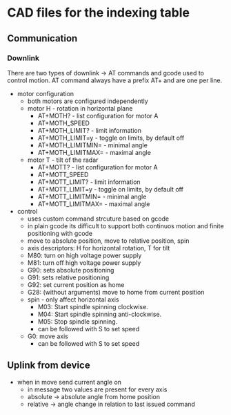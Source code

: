 # CAD files for the indexing table

## Communication

### Downlink
There are two types of downlink -> AT commands and gcode used to control motion. AT command always have a prefix AT+ and are one per line.

* motor configuration
	* both motors are configured independently
	* motor H - rotation in horizontal plane
		* AT+MOTH? - list configuration for motor A
		* AT+MOTH_SPEED
		* AT+MOTH_LIMIT? - limit information
		* AT+MOTH_LIMIT=y - toggle on limits, by default off
		* AT+MOTH_LIMITMIN=<int> - minimal angle
		* AT+MOTH_LIMITMAX=<int> - maximal angle
	* motor T - tilt of the radar
		* AT+MOTT? - list configuration for motor A
		* AT+MOTT_SPEED
		* AT+MOTT_LIMIT? - limit information
		* AT+MOTT_LIMIT=y - toggle on limits, by default off
		* AT+MOTT_LIMITMIN=<int> - minimal angle
		* AT+MOTT_LIMITMAX=<int> - maximal angle
* control
	* uses custom command strcuture based on gcode
	* in plain gcode its difficult to support both continuos motion and finite positioning with gcode
	* move to absolute position, move to relative position, spin
	* axis descriptors: H for horizontal rotation, T for tilt
	* M80: turn on high voltage power supply
	* M81: turn off high voltage power supply
	* G90: sets absolute positioning
	* G91: sets relative positioning
	* G92: set current position as home
	* G28: (without arguments) move to home from current position
	* spin - only affect horizontal axis
		* M03:  Start spindle spinning clockwise.
		* M04:  Start spindle spinning anti-clockwise.
		* M05:  Stop spindle spinning.
		* can be followed with S<rpm> to set speed
	* G0: move axis
		* can be followed with S<rpm> to set speed


## Uplink from device
* when in move send current angle on
	* in message two values are present for every axis
	* absolute -> absolute angle from home position
	* relative -> angle change in relation to last issued command


